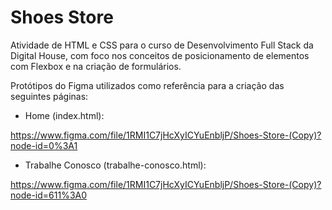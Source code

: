 # Shoes Store

Atividade de HTML e CSS para o curso de Desenvolvimento Full Stack da Digital House, com foco nos conceitos de posicionamento de elementos com Flexbox e na criação de formulários.

Protótipos do Figma utilizados como referência para a criação das seguintes páginas:

* Home (index.html): 

https://www.figma.com/file/1RMI1C7jHcXyICYuEnbljP/Shoes-Store-(Copy)?node-id=0%3A1

* Trabalhe Conosco (trabalhe-conosco.html): 

https://www.figma.com/file/1RMI1C7jHcXyICYuEnbljP/Shoes-Store-(Copy)?node-id=611%3A0
